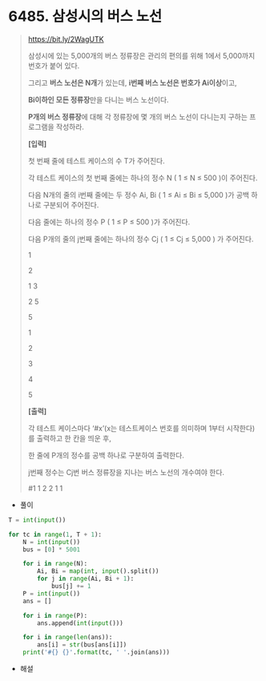 # 6485. 삼성시의 버스 노선

> https://bit.ly/2WagUTK
>
> 삼성시에 있는 5,000개의 버스 정류장은 관리의 편의를 위해 1에서 5,000까지 번호가 붙어 있다.
>
> 그리고 **버스 노선은 N개**가 있는데, **i번째 버스 노선은 번호가 Ai이상**이고,
>
> **Bi이하인 모든 정류장**만을 다니는 버스 노선이다.
>
> **P개의 버스 정류장**에 대해 각 정류장에 몇 개의 버스 노선이 다니는지 구하는 프로그램을 작성하라.
>
>
> **[입력]**
>
> 첫 번째 줄에 테스트 케이스의 수 T가 주어진다.
>
> 각 테스트 케이스의 첫 번째 줄에는 하나의 정수 N ( 1 ≤ N ≤ 500 )이 주어진다.
>
> 다음 N개의 줄의 i번째 줄에는 두 정수 Ai, Bi ( 1 ≤ Ai ≤ Bi ≤ 5,000 )가 공백 하나로 구분되어 주어진다.
>
> 다음 줄에는 하나의 정수 P ( 1 ≤ P ≤ 500 )가 주어진다.
>
> 다음 P개의 줄의 j번째 줄에는 하나의 정수 Cj ( 1 ≤ Cj ≤ 5,000 ) 가 주어진다.
>
> 1 
>
> 2 
>
> 1 3
>
> 2 5 
>
> 5 
>
> 1 
>
> 2 
>
> 3 
>
> 4 
>
> 5
>
> 
>
>
> **[출력]**
>
> 각 테스트 케이스마다 ‘#x’(x는 테스트케이스 번호를 의미하며 1부터 시작한다)를 출력하고 한 칸을 띄운 후,
>
> 한 줄에 P개의 정수를 공백 하나로 구분하여 출력한다.
>
> j번째 정수는 Cj번 버스 정류장을 지나는 버스 노선의 개수여야 한다.
>
> \#1 1 2 2 1 1

- 풀이

```python
T = int(input())

for tc in range(1, T + 1):
    N = int(input())
    bus = [0] * 5001

    for i in range(N):
        Ai, Bi = map(int, input().split())
        for j in range(Ai, Bi + 1):
            bus[j] += 1
    P = int(input())
    ans = []

    for i in range(P):
        ans.append(int(input()))

    for i in range(len(ans)):
        ans[i] = str(bus[ans[i]])
    print('#{} {}'.format(tc, ' '.join(ans)))
```

- 해설
